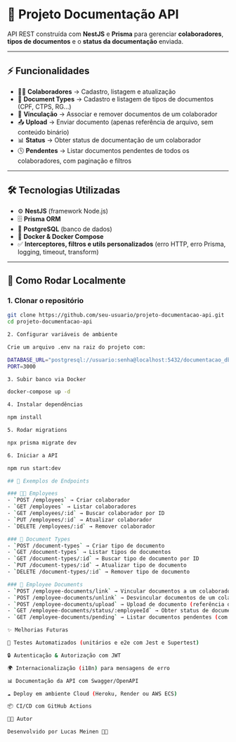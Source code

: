 # 📂 Projeto Documentação API

API REST construída com **NestJS** e **Prisma** para gerenciar **colaboradores**, **tipos de documentos** e o **status da documentação** enviada.

---

## ⚡ Funcionalidades

- 👨‍💼 **Colaboradores** → Cadastro, listagem e atualização  
- 📑 **Document Types** → Cadastro e listagem de tipos de documentos (CPF, CTPS, RG...)  
- 🔗 **Vinculação** → Associar e remover documentos de um colaborador  
- 📤 **Upload** → Enviar documento (apenas referência de arquivo, sem conteúdo binário)  
- 📊 **Status** → Obter status de documentação de um colaborador  
- 🕓 **Pendentes** → Listar documentos pendentes de todos os colaboradores, com paginação e filtros  

---

## 🛠️ Tecnologias Utilizadas

- ⚙️ **NestJS** (framework Node.js)  
- 🗄️ **Prisma ORM**  
- 🐘 **PostgreSQL** (banco de dados)  
- 🐳 **Docker & Docker Compose**  
- ✅ **Interceptores, filtros e utils personalizados** (erro HTTP, erro Prisma, logging, timeout, transform)  

---

## 🚀 Como Rodar Localmente

### 1. Clonar o repositório
```bash
git clone https://github.com/seu-usuario/projeto-documentacao-api.git
cd projeto-documentacao-api

2. Configurar variáveis de ambiente

Crie um arquivo .env na raiz do projeto com:

DATABASE_URL="postgresql://usuario:senha@localhost:5432/documentacao_db"
PORT=3000

3. Subir banco via Docker

docker-compose up -d

4. Instalar dependências

npm install

5. Rodar migrations

npx prisma migrate dev

6. Iniciar a API

npm run start:dev

## 📖 Exemplos de Endpoints

### 👨‍💼 Employees
- `POST /employees` → Criar colaborador  
- `GET /employees` → Listar colaboradores  
- `GET /employees/:id` → Buscar colaborador por ID  
- `PUT /employees/:id` → Atualizar colaborador  
- `DELETE /employees/:id` → Remover colaborador  

### 📑 Document Types
- `POST /document-types` → Criar tipo de documento  
- `GET /document-types` → Listar tipos de documentos  
- `GET /document-types/:id` → Buscar tipo de documento por ID  
- `PUT /document-types/:id` → Atualizar tipo de documento  
- `DELETE /document-types/:id` → Remover tipo de documento  

### 🔗 Employee Documents
- `POST /employee-documents/link` → Vincular documentos a um colaborador  
- `POST /employee-documents/unlink` → Desvincular documentos de um colaborador  
- `POST /employee-documents/upload` → Upload de documento (referência de arquivo)  
- `GET /employee-documents/status/:employeeId` → Obter status de documentação de um colaborador  
- `GET /employee-documents/pending` → Listar documentos pendentes (com paginação e filtros)  

✨ Melhorias Futuras

🧪 Testes Automatizados (unitários e e2e com Jest e Supertest)

🔒 Autenticação & Autorização com JWT

🌍 Internacionalização (i18n) para mensagens de erro

📊 Documentação da API com Swagger/OpenAPI

☁️ Deploy em ambiente Cloud (Heroku, Render ou AWS ECS)

📦 CI/CD com GitHub Actions

👨‍💻 Autor

Desenvolvido por Lucas Meinen 🧑‍💻

